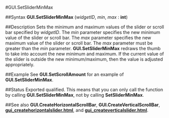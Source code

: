 
#GUI.SetSliderMinMax

##Syntax
**GUI.SetSliderMinMax** (_widgetID_, _min_, _max_ : **int**)



##Description
Sets the minimum and maximum values of the slider or scroll bar specified by _widgetID_. The _min_ parameter specifies the new minimum value of the slider or scroll bar. The _max_ parameter specifies the new maximum value of the slider or scroll bar. The _max_ parameter must be greater than the _min_ parameter.
**GUI.SetSliderMinMax** redraws the thumb to take into account the new minimum and maximum. If the current value of the slider is outside the new minimum/maximum, then the value is adjusted appropriately.



##Example
See **GUI.SetScrollAmount** for an example of **GUI.SetSliderMinMax**.



##Status
Exported qualified.
This means that you can only call the function by calling **GUI.SetSliderMinMax**, not by calling **SetSliderMinMax**.



##See also
**GUI.CreateHorizontalScrollBar**, **GUI.CreateVerticalScrollBar**, **[gui_createhorizontalslider.html](GUI.CreateHorizontalSlider)**, and **[gui_createverticalslider.html](GUI.CreateVerticalSlider)**.



